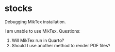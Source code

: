 # stocks
Debugging MikTex installation.

I am unable to use MikTex.
Questions:  
1. Will MikTex run in Quarto?
2. Should I use another method to render PDF files?  

